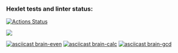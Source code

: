 ### Hexlet tests and linter status:
[![Actions Status](https://github.com/LyubovVershinnikova/frontend-project-44/actions/workflows/hexlet-check.yml/badge.svg)](https://github.com/LyubovVershinnikova/frontend-project-44/actions)

<a href="https://codeclimate.com/github/LyubovVershinnikova/frontend-project-44/maintainability"><img src="https://api.codeclimate.com/v1/badges/f86e5620aece47b7ae33/maintainability" /></a>

[![asciicast brain-even](https://asciinema.org/a/Q3vU88hhpMqHMuCGn1RfwDuNg.svg)](https://asciinema.org/a/Q3vU88hhpMqHMuCGn1RfwDuNg)
[![asciicast brain-calc](https://asciinema.org/a/eemIsAZF1r7Z2Lf6CxUKgqu0g.svg)](https://asciinema.org/a/eemIsAZF1r7Z2Lf6CxUKgqu0g)
[![asciicast brain-gcd](https://asciinema.org/a/APA5Hy6zL0GgGWImzA1iXBodE.svg)](https://asciinema.org/a/APA5Hy6zL0GgGWImzA1iXBodE)
